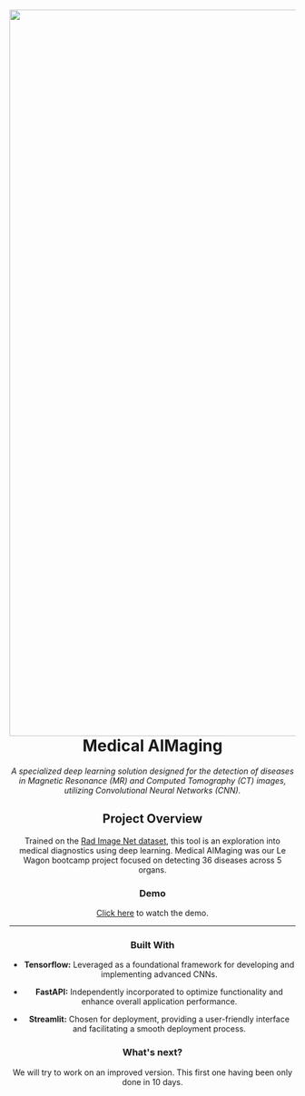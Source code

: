 <header>

<!--
  <<< Author notes: Course header >>>
  Include a 1280×640 image, course title in sentence case, and a concise description in emphasis.
  In your repository settings: enable template repository, add your 1280×640 social image, auto delete head branches.
  Add your open source license, GitHub uses MIT license.
-->


<img src="https://raw.githubusercontent.com/rkassila/Medical_AImaging/master/aimaging/interface/images/title_image.png" alt="Medical AImaging" width="1280" align="right">

# Medical AIMaging

_A specialized deep learning solution designed for the detection of diseases in Magnetic Resonance (MR) and Computed Tomography (CT) images, utilizing Convolutional Neural Networks (CNN)._

## Project Overview

Trained on the [Rad Image Net dataset](https://www.radimagenet.com), this tool is an exploration into medical diagnostics using deep learning. 
Medical AIMaging was our Le Wagon bootcamp project focused on detecting 36 diseases across 5 organs. 

### Demo

[Click here](https://youtu.be/I43Ln32OAMs?t=1076&si=Rjq8IJsQYe_u5sY1) to watch the demo.

---
### Built With

- **Tensorflow:** Leveraged as a foundational framework for developing and implementing advanced CNNs.

- **FastAPI:** Independently incorporated to optimize functionality and enhance overall application performance.

- **Streamlit:** Chosen for deployment, providing a user-friendly interface and facilitating a smooth deployment process.
    

### What's next?

We will try to work on an improved version. This first one having been only done in 10 days.


<footer>
</footer>
